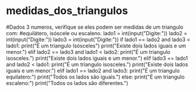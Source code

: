 # medidas_dos_triangulos
#Dados 3 numeros, verifique se eles podem ser medidas de um triangulo com: 
#equilátero, isóscele ou escaleno.
lado1 = int(input("Digite:"))
lado2 = int(input("Digite:"))
lado3 = int(input("Digite:"))
if lado1 == lado2 and lado3 < lado1:
    print("É um triangulo Isósceles")
    print("Existe dois lados iguais e um menor.")
elif lado2 == lado3 and lado1 < lado2:
    print("É um triangulo isosceles.")
    print("Existe dois lados iguais e um menor.")
elif lado3 == lado1 and lado2 < lado1:
   print("É um triangulo isosceles.")
   print("Existe dois lados iguais e um menor.") 
elif lado1 == lado2 and lado3:
    print("É um triangulo equilatero:")
    print("Todos os lados são iguais.")
else:
    print("É um triangulo escaleno:")
    print("Todos os lados são diferentes.")


